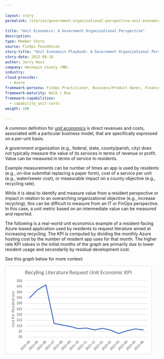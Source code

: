```yaml
---

layout: story
permalink: /stories/government-organizational-perspective-unit-economics

title: "Unit Economics: A Government Organizational Perspective"
description:
type: Member Story
source: FinOps Foundation
story-title: "Unit Economics Playbook: A Government Organizational Perspective"
story-date: 2022-08-18
author: Jerry Hess
company: Hennepin County (MN)
industry:
cloud-provider:
  - Azure
framework-persona: FinOps Practitioner, Business/Product Owner, Finance
framework-maturity: Walk / Run
framework-capabilities:
  - capability_unit-costs
weight: 100

---
```


A common definition for [unit economics](https://www.finops.org/framework/capabilities/measure-unit-costs/) is direct revenues and costs, associated with a particular business model, that are specifically expressed on a per-unit basis.

A government organization (e.g., federal, state, county/parish, city) does not typically measure the value of its services in terms of revenue or profit. Value can be measured in terms of service to residents.  

Example measurements can be number of times an app is used by residents (e.g., on-line submittal replacing a paper form), cost of a service per unit (e.g., water/sewer cost), or measurable impact on a county objective (e.g., recycling rate).

While it is ideal to identify and measure value from a resident perspective or impact in relation to an overarching organizational objective (e.g., increase recycling), this can be difficult to measure from an IT or FinOps perspective. In this case, a unit metric based on an intermediate value can be measured and reported.

The following is a real-world unit economics example of a resident-facing Azure-based application used by residents to request literature aimed at increasing recycling. The KPI is computed by dividing the monthly Azure hosting cost by the number of resident app uses for that month. The higher rate KPI values in the initial months of the graph are primarily due to lower resident usage and secondarily by residual development cost.

See this graph below for more context:

![A graph indicating the unit economics of an Azure app](/../img/stories/unit-economics-government-unit-metrics.png)
